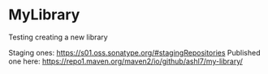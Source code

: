 # MyLibrary
Testing creating a new library

Staging ones: https://s01.oss.sonatype.org/#stagingRepositories
Published one here: https://repo1.maven.org/maven2/io/github/ashl7/my-library/
